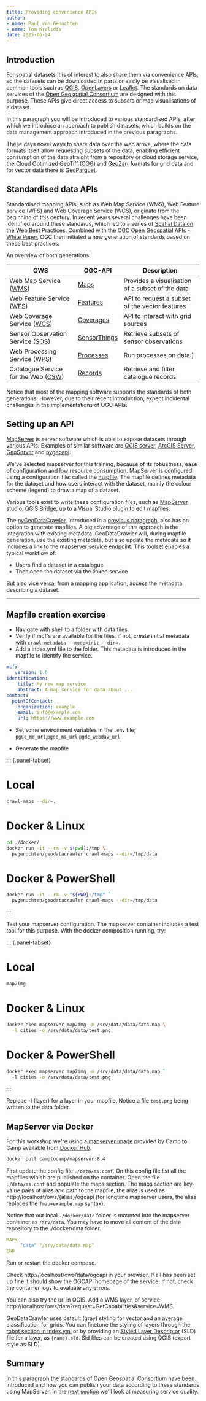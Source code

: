 ```yaml
---
title: Providing convenience APIs
author: 
- name: Paul van Genuchten 
- name: Tom Kralidis
date: 2025-06-24
---
```


## Introduction

For spatial datasets it is of interest to also share them via convenience APIs, so the datasets can be downloaded in parts or easily be visualised in common tools such as [QGIS](https://qgis.org), [OpenLayers](https://openlayers.org) or [Leaflet](https://leaflet.org). The standards on data services of the [Open Geospatial Consortium](https://www.ogc.org/) are designed with this purpose. These APIs give direct access to subsets or map visualisations of a dataset. 
 
In this paragraph you will be introduced to various standardised APIs, after which we introduce an approach to publish datasets, which builds on the data management approach introduced in the previous paragraphs. 

These days novel ways to share data over the web arrive, where the data formats itself allow requesting subsets of the data, enabling efficient consumption of the data straight from a repository or cloud storage service, the Cloud Optimized GeoTiff ([COG](https://cogeo.org/)) and [GeoZarr](https://github.com/zarr-developers/geozarr-spec) formats for grid data and for vector data there is [GeoParquet](https://geoparquet.org/).


## Standardised data APIs 

Standardised mapping APIs, such as Web Map Service (WMS), Web Feature service (WFS) and Web Coverage Service (WCS), originate from the beginning of this century. In recent years several challenges have been identified around these standards, which led to a series of [Spatial Data on the Web Best Practices](https://www.w3.org/TR/sdw-bp/). Combined with the [OGC Open Geospatial APIs - White Paper](https://docs.ogc.org/wp/16-019r4/16-019r4.html), OGC then initiated a new generation of standards based on these best practices.

An overview of both generations:

| OWS | OGC-API | Description |
| --- | --- | --- |
| Web Map Service ([WMS](https://www.ogc.org/standard/wms/)) | [Maps](https://ogcapi.ogc.org/maps/) | Provides a visualisation of a subset of the data |
| Web Feature Service ([WFS](https://www.ogc.org/standard/wfs/)) | [Features](https://ogcapi.ogc.org/features/) | API to request a subset of the vector features |
| Web Coverage Service ([WCS](https://www.ogc.org/standard/wcs/)) | [Coverages](https://ogcapi.ogc.org/coverages/) | API to interact with grid sources |
| Sensor Observation Service ([SOS](https://www.ogc.org/standard/sos)) | [SensorThings](https://www.ogc.org/standard/sensorthings/) | Retrieve subsets of sensor observations |
| Web Processing Service ([WPS](https://www.ogc.org/standard/wps)) | [Processes](https://ogcapi.ogc.org/processes) | Run processes on data ]
| Catalogue Service for the Web ([CSW](https://www.ogc.org/standard/cat)) | [Records](https://ogcapi.ogc.org/records) | Retrieve and filter catalogue records |

Notice that most of the mapping software supports the standards of both generations. However, due to their recent
introduction, expect incidental challenges in the implementations of OGC APIs. 


## Setting up an API

[MapServer](https://mapserver.org) is server software which is able to expose datasets through various APIs. 
Examples of similar software are [QGIS server](https://docs.qgis.org/latest/en/docs/server_manual/index.html), 
[ArcGIS Server](https://enterprise.arcgis.com/en/server/), [GeoServer](https://geoserver.org) and 
[pygeoapi](https://pygeoapi.io).
 
We've selected mapserver for this training, because of its robustness, ease of configuration and low resource consumption.
MapServer is configured using a configuration file: called the [mapfile](https://www.mapserver.org/mapfile/). 
The mapfile defines metadata for the dataset and how users interact with the dataset, mainly the colour 
scheme (legend) to draw a map of a dataset.  

Various tools exist to write these configuration files, such as [MapServer studio](https://mapserverstudio.net/), [QGIS Bridge](https://geocat.github.io/qgis-bridge-plugin/latest/server_configuration.html#mapserver), 
up to a [Visual Studio plugin to edit mapfiles](https://marketplace.visualstudio.com/items?itemName=chicoff.mapfile).

The [pyGeoDataCrawler](https://pypi.org/project/geodatacrawler/), introduced in a 
[previous paragraph](./2-interact-with-data-repositories.md), also has an option to generate mapfiles. 
A big advantage of this approach is the integration with existing metadata. 
GeoDataCrawler will, during mapfile generation, use the existing metadata, but also update the metadata 
so it includes a link to the mapserver service endpoint. This toolset enables a typical workflow of: 

- Users find a dataset in a catalogue 
- Then open the dataset via the linked service

But also vice versa; from a mapping application, access the metadata describing a dataset.

---

## Mapfile creation exercise

- Navigate with shell to a folder with data files.
- Verify if mcf's are available for the files, if not, create initial metadata with `crawl-metadata --mode=init --dir=.`
- Add a index.yml file to the folder. This metadata is introduced in the mapfile to identify the service.

```yaml
mcf:
   version: 1.0
identification:
    title: My new map service
    abstract: A map service for data about ...
contact:
  pointOfContact:
    organization: example
    email: info@example.com
    url: https://www.example.com
```

- Set some environment variables in the `.env` file; `pgdc_md_url`,`pgdc_ms_url`,`pgdc_webdav_url`

- Generate the mapfile

::: {.panel-tabset}
# Local
```bash
crawl-maps --dir=.
```
# Docker & Linux
```bash
cd ./docker/
docker run -it --rm -v $(pwd):/tmp \
  pvgenuchten/geodatacrawler crawl-maps --dir=/tmp/data 
```
# Docker & PowerShell
```bash
docker run -it --rm -v "${PWD}:/tmp" `
  pvgenuchten/geodatacrawler crawl-maps --dir=/tmp/data 
```
:::

Test your mapserver configuration. The mapserver container includes a test tool for this purpose.
With the docker composition running, try:

::: {.panel-tabset}
# Local
```bash
map2img 
```
# Docker & Linux
```bash
docker exec mapserver map2img -m /srv/data/data/data.map \
  -l cities -o /srv/data/data/test.png
```

# Docker & PowerShell
```bash
docker exec mapserver map2img -m /srv/data/data/data.map `
  -l cities -o /srv/data/data/test.png
```
:::

Replace -l (layer) for a layer in your mapfile. Notice a file `test.png` being written to the data folder.


## MapServer via Docker 

For this workshop we're using a [mapserver image](https://hub.docker.com/r/camptocamp/mapserver) provided by Camp to Camp available from [Docker Hub](https://hub.docker.com/).

```bash
docker pull camptocamp/mapserver:8.4  
```

First update the config file `./data/ms.conf`. On this config file list all the mapfiles wihich are published on the container. Open the file `./data/ms.conf` and populate the maps section. The maps section are key-value pairs of alias and path to the mapfile, the alias is used as http://localhost/ows/{alias}/ogcapi (for longtime mapserver users, the alias replaces the `?map=example.map` syntax).

Notice that our local `./docker/data` folder is mounted into the mapserver container as `/srv/data`. 
You may have to move all content of the data repository to the ./docker/data folder. 

```yaml
MAPS
     "data" "/srv/data/data.map"
END
```

Run or restart the docker compose.

Check http://localhost/ows/data/ogcapi in your browser. If all has been set up fine it should show the OGCAPI homepage of the service. If not, check the container logs to evaluate any errors. 

You can also try the url in QGIS. Add a WMS layer, of service http://localhost/ows/data?request=GetCapabilities&service=WMS.

GeoDataCrawler uses default (gray) styling for vector and an average classification for grids. You can finetune the styling of layers through the [robot section in index.yml](https://github.com/pvgenuchten/pyGeoDataCrawler?tab=readme-ov-file#layer-styling) or by providing an [Styled Layer Descriptor](https://www.ogc.org/standards/sld/) (SLD) file for a layer, as `{name}.sld`. Sld files can be created using QGIS (export style as SLD).


## Summary

In this paragraph the standards of Open Geospatial Consortium have been introduced and how you can publish your data according to these standards using MapServer. In the [next section](./8-data-visualisation.md) we'll look at measuring service quality.



